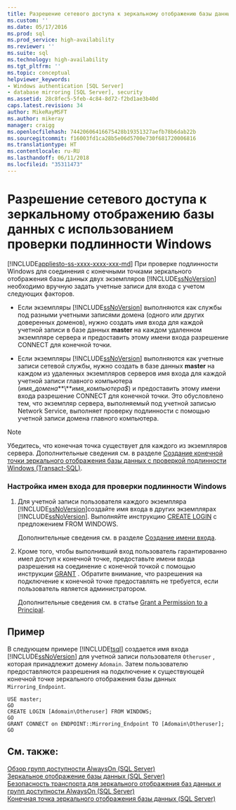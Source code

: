 ```yaml
---
title: Разрешение сетевого доступа к зеркальному отображению базы данных с использованием проверки подлинности Windows | Документы Майкрософт
ms.custom: ''
ms.date: 05/17/2016
ms.prod: sql
ms.prod_service: high-availability
ms.reviewer: ''
ms.suite: sql
ms.technology: high-availability
ms.tgt_pltfrm: ''
ms.topic: conceptual
helpviewer_keywords:
- Windows authentication [SQL Server]
- database mirroring [SQL Server], security
ms.assetid: 28c8fec5-5feb-4c84-8d72-f2bd1ae3b40d
caps.latest.revision: 34
author: MikeRayMSFT
ms.author: mikeray
manager: craigg
ms.openlocfilehash: 74420606416675428b19351327aefb78b6dab22b
ms.sourcegitcommit: f16003fd1ca28b5e06d5700e730f681720006816
ms.translationtype: HT
ms.contentlocale: ru-RU
ms.lasthandoff: 06/11/2018
ms.locfileid: "35311473"
---
```

# <a name="database-mirroring---allow-network-access---windows-authentication"></a>Разрешение сетевого доступа к зеркальному отображению базы данных с использованием проверки подлинности Windows
[!INCLUDE[appliesto-ss-xxxx-xxxx-xxx-md](../../includes/appliesto-ss-xxxx-xxxx-xxx-md.md)]
  При проверке подлинности Windows для соединения с конечными точками зеркального отображения базы данных двух экземпляров [!INCLUDE[ssNoVersion](../../includes/ssnoversion-md.md)] необходимо вручную задать учетные записи для входа с учетом следующих факторов.  
  
-   Если экземпляры [!INCLUDE[ssNoVersion](../../includes/ssnoversion-md.md)] выполняются как службы под разными учетными записями домена (одного или других доверенных доменов), нужно создать имя входа для каждой учетной записи в базе данных **master** на каждом удаленном экземпляре сервера и предоставить этому имени входа разрешение CONNECT для конечной точки.  
  
-   Если экземпляры [!INCLUDE[ssNoVersion](../../includes/ssnoversion-md.md)] выполняются как учетные записи сетевой службы, нужно создать в базе данных **master** на каждом из удаленных экземпляров серверов имя входа для каждой учетной записи главного компьютера (*имя_домена***\\***имя_компьютера$*) и предоставить этому имени входа разрешение CONNECT для конечной точки. Это обусловлено тем, что экземпляр сервера, выполняемый под учетной записью Network Service, выполняет проверку подлинности с помощью учетной записи домена главного компьютера.  
  
> [!NOTE]  
>  Убедитесь, что конечная точка существует для каждого из экземпляров сервера. Дополнительные сведения см. в разделе [Создание конечной точки зеркального отображения базы данных с проверкой подлинности Windows (Transact-SQL)](../../database-engine/database-mirroring/create-a-database-mirroring-endpoint-for-windows-authentication-transact-sql.md).  
  
### <a name="to-configure-logins-for-windows-authentication"></a>Настройка имен входа для проверки подлинности Windows  
  
1.  Для учетной записи пользователя каждого экземпляра [!INCLUDE[ssNoVersion](../../includes/ssnoversion-md.md)]создайте имя входа в других экземплярах [!INCLUDE[ssNoVersion](../../includes/ssnoversion-md.md)]. Выполняйте инструкцию [CREATE LOGIN](../../t-sql/statements/create-login-transact-sql.md) с предложением FROM WINDOWS.  
  
     Дополнительные сведения см. в разделе [Создание имени входа](../../relational-databases/security/authentication-access/create-a-login.md).  
  
2.  Кроме того, чтобы выполнивший вход пользователь гарантированно имел доступ к конечной точке, предоставьте имени входа разрешения на соединение с конечной точкой с помощью инструкции [GRANT](../../t-sql/statements/grant-transact-sql.md) . Обратите внимание, что разрешения на подключение к конечной точке предоставлять не требуется, если пользователь является администратором.  
  
     Дополнительные сведения см. в статье [Grant a Permission to a Principal](../../relational-databases/security/authentication-access/grant-a-permission-to-a-principal.md).  
  
## <a name="example"></a>Пример  
 В следующем примере [!INCLUDE[tsql](../../includes/tsql-md.md)] создается имя входа [!INCLUDE[ssNoVersion](../../includes/ssnoversion-md.md)] для учетной записи пользователя `Otheruser` , которая принадлежит домену `Adomain`. Затем пользователю предоставляются разрешения на подключение к существующей конечной точке зеркального отображения базы данных `Mirroring_Endpoint`.  
  
```  
USE master;  
GO  
CREATE LOGIN [Adomain\Otheruser] FROM WINDOWS;  
GO  
GRANT CONNECT on ENDPOINT::Mirroring_Endpoint TO [Adomain\Otheruser];  
GO  
```  
  
## <a name="see-also"></a>См. также:  
 [Обзор групп доступности AlwaysOn (SQL Server)](../../database-engine/availability-groups/windows/overview-of-always-on-availability-groups-sql-server.md)   
 [Зеркальное отображение базы данных (SQL Server)](../../database-engine/database-mirroring/database-mirroring-sql-server.md)   
 [Безопасность транспорта для зеркального отображения баз данных и групп доступности AlwaysOn (SQL Server)](../../database-engine/database-mirroring/transport-security-database-mirroring-always-on-availability.md)   
 [Конечная точка зеркального отображения базы данных (SQL Server)](../../database-engine/database-mirroring/the-database-mirroring-endpoint-sql-server.md)  
  
  
